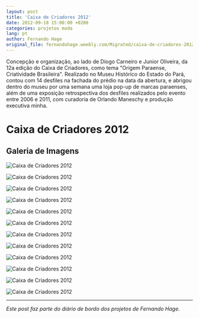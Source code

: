 ```yaml
---
layout: post
title: 'Caixa de Criadores 2012'
date: 2012-09-18 15:00:00 +0200
categories: projetos moda
lang: pt
author: Fernando Hage
original_file: fernandohage.weebly.com/Migrated/caixa-de-criadores-2012.html
---
```


Concepção e organização, ao lado de Diogo Carneiro e Junior Oliveira, da 12a edição do Caixa de Criadores, como tema "Origem Paraense, Criatividade Brasileira". Realizado no Museu Histórico do Estado do Pará, contou com 14 desfiles na fachada do prédio na data da abertura, e abrigou dentro do museu por uma semana uma loja pop-up de marcas paraenses, além de uma exposição retrospectiva dos desfiles realizados pelo evento entre 2006 e 2011, com curadoria de Orlando Maneschy e produção executiva minha.


# Caixa de Criadores 2012

## Galeria de Imagens

![Caixa de Criadores 2012](/assets/images/caixa-de-criadores-2012-01.jpg)

![Caixa de Criadores 2012](/assets/images/caixa-de-criadores-2012-02.jpg)

![Caixa de Criadores 2012](/assets/images/caixa-de-criadores-2012-03.jpg)

![Caixa de Criadores 2012](/assets/images/caixa-de-criadores-2012-04.jpg)

![Caixa de Criadores 2012](/assets/images/caixa-de-criadores-2012-05.png)

![Caixa de Criadores 2012](/assets/images/caixa-de-criadores-2012-06.jpg)

![Caixa de Criadores 2012](/assets/images/caixa-de-criadores-2012-07.jpg)

![Caixa de Criadores 2012](/assets/images/caixa-de-criadores-2012-08.jpg)

![Caixa de Criadores 2012](/assets/images/caixa-de-criadores-2012-09.jpg)

![Caixa de Criadores 2012](/assets/images/caixa-de-criadores-2012-10.jpg)

![Caixa de Criadores 2012](/assets/images/caixa-de-criadores-2012-11.png)

![Caixa de Criadores 2012](/assets/images/caixa-de-criadores-2012-12.png)

---

*Este post faz parte do diário de bordo dos projetos de Fernando Hage.*
